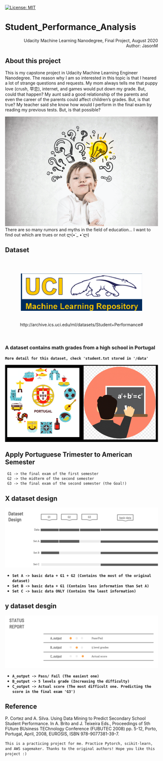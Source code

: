 [![License: MIT](https://img.shields.io/badge/License-MIT-yellow.svg)](https://opensource.org/licenses/MIT)
# Student_Performance_Analysis
<div style="text-align: right">Udacity Machine Learning Nanodegree, Final Project, August 2020</div>
<div style="text-align: right">Author: JasonM</div>

## About this project
This is my capstone project in Udacity Machine Learning Engineer Nanodegree. The reason why I am so interested in this topic is that I heared a lot of strange questions and requests. My mom always tells me that puppy love (crush, 早恋), internet, and games would put down my grade. But, could that happen? My aunt said a good relationship of the parents and even the career of the parents could affect children’s grades. But, is that true? My teacher said she know how would I perform in the final exam by reading my previous tests. But, is that possible? 
<center>
    <img src = "images/boy_question.png"/>
</center>
There are so many rumors and myths in the field of education... 
I want to find out which are trues or not ლ(•̀ _ •́ ლ)

## Dataset
<br></br>
<center>
    <img src = "images/UCI.png" width = 400/>
</center>
<br></br>
<center>http://archive.ics.uci.edu/ml/datasets/Student+Performance#</center>
<br></br>

### A dataset contains math grades from a high school in Portugal 
**`More detail for this dataset, check 'student.txt stored in '/data'`** 
<table border="0" bgcolor="#000000">
    <tr>
        <td>
            <img src = "images/portgual.png" width = 400/>
        </td>
        <td>
            <img src = "images/open-math-icon-11563164013hkrwcjujyy.png" width = 400/>
        </td>
    </tr>
</table>

## Apply Portuguese Trimester to American Semester
     G1 -> the final exam of the first semester
     G2 -> the midterm of the second semester
     G3 -> the final exam of the second semester (the Goal!)

## X dataset design
<center>
    <img src = "images/dataset.png"/>
</center>

  * **`Set A -> basic data + G1 + G2 (Contains the most of the original dataset)`**
  * **`Set B -> basic data + G1 (Contains less information than Set A)`**
  * **`Set C -> basic data ONLY (Contains the least information)`**

## y dataset desgin
<center>
    <img src = "images/output_design.png"/>
</center>

  * **`A_output -> Pass/ Fail (The easiest one)`**
  * **`B_output -> 5 levels grade (Increasing the difficulty)`**
  * **`C_output -> Actual score (The most difficult one. Predicting the score in the final exam 'G3')`**

## Reference
P. Cortez and A. Silva. Using Data Mining to Predict Secondary School Student Performance. In A. Brito and J. Teixeira Eds., Proceedings of 5th FUture BUsiness TEChnology Conference (FUBUTEC 2008) pp. 5-12, Porto, Portugal, April, 2008, EUROSIS, ISBN 978-9077381-39-7.

`This is a practicing project for me. Practice Pytorch, scikit-learn, and AWS sagemaker. Thanks to the original authors! Hope you like this project :)`

